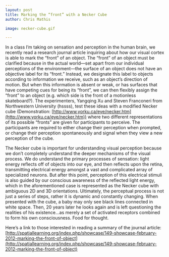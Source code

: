 ```yaml
---
layout: post
title: Marking the “front” with a Necker Cube
author: Chris Mathis

image: necker-cube.gif

---
```


In a class I’m taking on sensation and perception in the human brain, we recently read a research journal article inquiring about how our visual cortex is able to mark the “front” of an object. The “front” of an object must be clarified because in the actual world—set apart from our individual perceptions of the environment—the surface of an object does not have an objective label for its “front.” Instead, we designate this label to objects according to information we receive, such as an object’s direction of motion. But when this information is absent or weak, or has surfaces that have competing cues for being its “front”, we can then flexibly assign the “front” to an object (e.g. which side is the front of a motionless skateboard?).  The experimenters, Yangqing Xu and Steven Franconeri from Northwestern University (hssss), test these ideas with a modified Necker cube (Demonstration: [http://www.yorku.ca/eye/necker.htm](http://www.yorku.ca/eye/necker.htm)) where two different representations of its possible “fronts” are given for participants to perceive. The participants are required to either change their perception when prompted, or change their perception spontaneously and signal when they view a new perception of the cube.

The Necker cube is important for understanding visual perception because we don’t completely understand the deeper mechanisms of the visual process. We do understand the primary processes of sensation: light energy reflects off of objects into our eye, and then reflects upon the retina, transmitting electrical energy amongst a vast and complicated array of specialized neurons. But after this point, perception of this electrical stimuli is also guided by our conscious awareness of the reflected light energy, which in the aforementioned case is represented as the Necker cube with ambiguous 2D and 3D orientations. Ultimately, the perceptual process is not just a series of steps, rather it is dynamic and constantly changing. When presented with the cube, a baby may only see black lines connected in white space. Then, 20 years later he looks again and is left questioning the realities of his existence…as merely a set of activated receptors combined to form his own consciousness. Food for thought.

Here’s a link to those interested in reading a summary of the journal article: [http://spatiallearning.org/index.php/showcase/149-showcase-february-2012-marking-the-front-of-object](http://spatiallearning.org/index.php/showcase/149-showcase-february-2012-marking-the-front-of-object)
